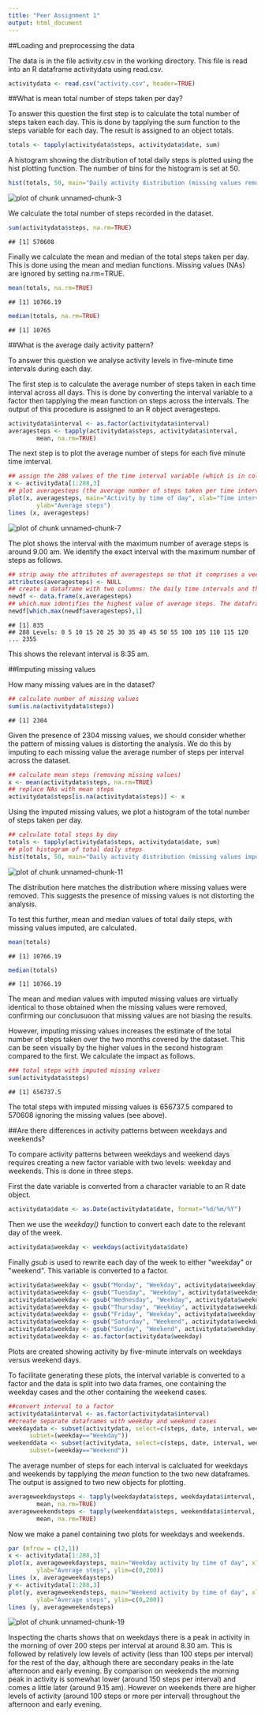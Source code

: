 ```yaml
---
title: "Peer Assignment 1"
output: html_document
---
```


##Loading and preprocessing the data

The data is in the file activity.csv in the working directory. This file is read into an R dataframe activitydata using read.csv.


```r
activitydata <- read.csv("activity.csv", header=TRUE)
```

##What is mean total number of steps taken per day?

To answer this question the first step is to calculate the total number of steps taken each day. This is done by tapplying the sum function to the steps variable for each day. The result is assigned to an object totals.


```r
totals <- tapply(activitydata$steps, activitydata$date, sum)
```

A histogram showing the distribution of total daily steps is plotted using the hist plotting function. The number of bins for the histogram is set at 50.


```r
hist(totals, 50, main="Daily activity distribution (missing values removed)", xlab="Total daily steps")
```

![plot of chunk unnamed-chunk-3](figure/unnamed-chunk-3-1.png) 

We calculate the total number of steps recorded in the dataset.

```r
sum(activitydata$steps, na.rm=TRUE)
```

```
## [1] 570608
```

Finally we calculate the mean and median of the total steps taken per day. This is done using the mean and median functions. Missing values (NAs) are ignored by setting na.rm=TRUE.


```r
mean(totals, na.rm=TRUE)
```

```
## [1] 10766.19
```

```r
median(totals, na.rm=TRUE)
```

```
## [1] 10765
```

##What is the average daily activity pattern?

To answer this question we analyse activity levels in five-minute time intervals during each day.

The first step is to calculate the average number of steps taken in each time interval across all days. This is done by converting the interval variable to a factor then tapplying the mean function on steps across the intervals. The output of this procedure is assigned to an R object averagesteps.


```r
activitydata$interval <- as.factor(activitydata$interval)
averagesteps <- tapply(activitydata$steps, activitydata$interval, 
        mean, na.rm=TRUE)
```

The next step is to plot the average number of steps for each five minute time imterval.


```r
## assign the 288 values of the time interval variable (which is in column 3 of the dataset) to x
x <- activitydata[1:288,3]
## plot averagesteps (the average number of steps taken per time interval across all days) against x (the five-minute time interval) 
plot(x, averagesteps, main="Activity by time of day", xlab="Time interval",
        ylab="Average steps")
lines (x, averagesteps)
```

![plot of chunk unnamed-chunk-7](figure/unnamed-chunk-7-1.png) 

The plot shows the interval with the maximum number of average steps is around 9.00 am. We identify the exact interval with the maximum number of steps as follows.


```r
## strip away the attributes of averagesteps so that it comprises a vector of values
attributes(averagesteps) <- NULL
## create a dataframe with two columns: the daily time intervals and the average number of steps for each interval
newdf <- data.frame(x,averagesteps)
## which.max identifies the highest value of average steps. The dataframe is then subset to return the value of the corresponding time interval (in column 1 of the dataframe)
newdf[which.max(newdf$averagesteps),1]
```

```
## [1] 835
## 288 Levels: 0 5 10 15 20 25 30 35 40 45 50 55 100 105 110 115 120 ... 2355
```

This shows the relevant interval is 8:35 am.

##Imputing missing values

How many missing values are in the dataset?

```r
## calculate number of missing values
sum(is.na(activitydata$steps))
```

```
## [1] 2304
```

Given the presence of 2304 missing values, we should consider whether the pattern of missing values is distorting the analysis. We do this by imputing to each missing value the average number of steps per interval across the dataset.

```r
## calculate mean steps (removing missing values)
x <- mean(activitydata$steps, na.rm=TRUE)
## replace NAs with mean steps
activitydata$steps[is.na(activitydata$steps)] <- x
```

Using the imputed missing values, we plot a histogram of the total number of steps taken per day.


```r
## calculate total steps by day
totals <- tapply(activitydata$steps, activitydata$date, sum)
## plot histogram of total daily steps
hist(totals, 50, main="Daily activity distribution (missing values imputed)", xlab="Total daily steps")
```

![plot of chunk unnamed-chunk-11](figure/unnamed-chunk-11-1.png) 

The distribution here matches the distribution where missing values were removed. This suggests the presence of missing values is not distorting the analysis.

To test this further, mean and median values of total daily steps, with missing values imputed, are calculated.

```r
mean(totals)
```

```
## [1] 10766.19
```

```r
median(totals)
```

```
## [1] 10766.19
```

The mean and median values with imputed missing values are virtually identical to those obtained when the missing values were removed, confirming our conclusuoon that missing values are not biasing the results.

However, imputing missing values increases the estimate of the total number of steps taken over the two months covered by the dataset. This can be seen visually by the higher values in the second histogram compared to the first. We calculate the impact as follows.


```r
### total steps with imputed missing values
sum(activitydata$steps)
```

```
## [1] 656737.5
```

The total steps with imputed missing values is 656737.5 compared to 570608 ignoring the missing values (see above).

##Are there differences in activity patterns between weekdays and weekends?

To compare activity patterns between weekdays and weekend days requires creating a new factor variable with two levels: weekday and weekends. This is done in three steps. 

First the  date variable is converted from a character variable to an R date object.


```r
activitydata$date <- as.Date(activitydata$date, format="%d/%m/%Y")
```

Then we use the *weekday()* function to convert each date to the relevant day of the week.

```r
activitydata$weekday <- weekdays(activitydata$date)
```

Finally *gsub* is used to rewrite each day of the week to either "weekday" or "weekend". This variable is converted to a factor.


```r
activitydata$weekday <- gsub("Monday", "Weekday", activitydata$weekday)
activitydata$weekday <- gsub("Tuesday", "Weekday", activitydata$weekday)
activitydata$weekday <- gsub("Wednesday", "Weekday", activitydata$weekday)
activitydata$weekday <- gsub("Thursday", "Weekday", activitydata$weekday)
activitydata$weekday <- gsub("Friday", "Weekday", activitydata$weekday)
activitydata$weekday <- gsub("Saturday", "Weekend", activitydata$weekday)
activitydata$weekday <- gsub("Sunday", "Weekend", activitydata$weekday)
activitydata$weekday <- as.factor(activitydata$weekday)
```

Plots are created showing activity by five-minute intervals on weekdays versus weekend days.

To facilitate generating these plots, the interval variable is converted to a factor and the data is split into two data frames, one containing the weekday cases and the other containing the weekend cases.


```r
##convert interval to a factor
activitydata$interval <- as.factor(activitydata$interval)
##create separate dataframes with weekday and weekend cases
weekdaydata <- subset(activitydata, select=c(steps, date, interval, weekday),
      subset=(weekday=="Weekday"))
weekenddata <- subset(activitydata, select=c(steps, date, interval, weekday),
      subset=(weekday=="Weekend"))
```

The average number of steps for each interval is calcluated for weekdays and weekends by tapplying the *mean* function to the two new dataframes. The output is assigned to two new objects for plotting.


```r
averageweekdaysteps <- tapply(weekdaydata$steps, weekdaydata$interval, 
        mean, na.rm=TRUE)
averageweekendsteps <- tapply(weekenddata$steps, weekenddata$interval, 
        mean, na.rm=TRUE)
```

Now we make a panel containing two plots for weekdays and weekends.

```r
par (mfrow = c(2,1))
x <- activitydata[1:288,3]
plot(x, averageweekdaysteps, main="Weekday activity by time of day", xlab="Time interval",
        ylab="Average steps", ylim=c(0,200))
lines (x, averageweekdaysteps)
y <- activitydata[1:288,3]
plot(y, averageweekendsteps, main="Weekend activity by time of day", xlab="Time interval",
        ylab="Average steps", ylim=c(0,200))
lines (y, averageweekendsteps)
```

![plot of chunk unnamed-chunk-19](figure/unnamed-chunk-19-1.png) 

Inspecting the charts shows that on weekdays there is a peak in activity in the morning of over 200 steps per interval at around 8.30 am. This is followed by relatively low levels of activity (less than 100 steps per interval) for the rest of the day, although there are secondary peaks in the late afternoon and early evening. By comparison on weekends the morning peak in activity is somewhat lower (around 150 steps per interval) and comes a little later (around 9.15 am). However on  weekends there are higher levels of activity (around 100 steps or more per interval) throughout the afternoon and early evening.  

